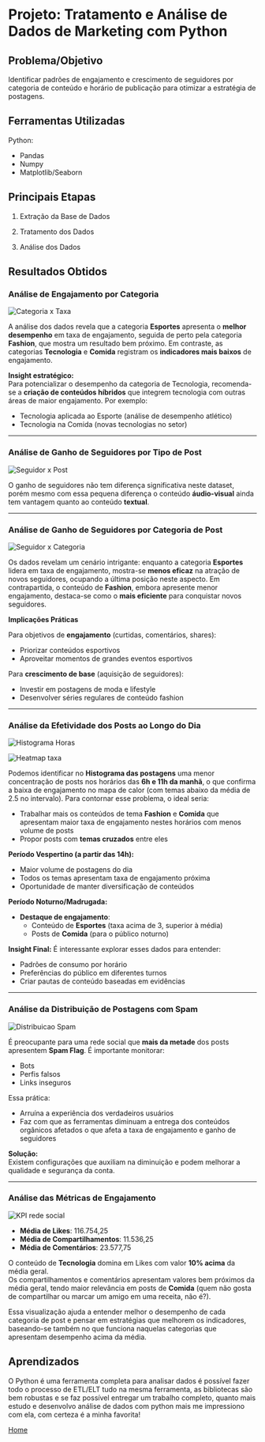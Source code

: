 # Projeto: Tratamento e Análise de Dados de Marketing com Python

## Problema/Objetivo
Identificar padrões de engajamento e crescimento de seguidores por categoria de conteúdo e horário de publicação para otimizar a estratégia de postagens.

## Ferramentas Utilizadas
Python:
- Pandas
- Numpy
- Matplotlib/Seaborn

## Principais Etapas
1. Extração da Base de Dados

2. Tratamento dos Dados

3. Análise dos Dados

## Resultados Obtidos

### Análise de Engajamento por Categoria

![Categoria x Taxa](/assets/images/categoria_taxa.png)

A análise dos dados revela que a categoria **Esportes** apresenta o **melhor desempenho** em taxa de engajamento, seguida de perto pela categoria **Fashion**, que mostra um resultado bem próximo. Em contraste, as categorias **Tecnologia** e **Comida** registram os **indicadores mais baixos** de engajamento.

**Insight estratégico:**  
Para potencializar o desempenho da categoria de Tecnologia, recomenda-se a **criação de conteúdos híbridos** que integrem tecnologia com outras áreas de maior engajamento. Por exemplo:  
- Tecnologia aplicada ao Esporte (análise de desempenho atlético)  
- Tecnologia na Comida (novas tecnologias no setor)  

---

### Análise de Ganho de Seguidores por Tipo de Post

![Seguidor x Post](/assets/images/seguidor_post.png)

O ganho de seguidores não tem diferença significativa neste dataset, porém mesmo com essa pequena diferença o conteúdo **áudio-visual** ainda tem vantagem quanto ao conteúdo **textual**.

---

### Análise de Ganho de Seguidores por Categoria de Post

![Seguidor x Categoria](/assets/images/seguidor_categoria.png)

Os dados revelam um cenário intrigante: enquanto a categoria **Esportes** lidera em taxa de engajamento, mostra-se **menos eficaz** na atração de novos seguidores, ocupando a última posição neste aspecto. Em contrapartida, o conteúdo de **Fashion**, embora apresente menor engajamento, destaca-se como o **mais eficiente** para conquistar novos seguidores.

**Implicações Práticas**  

Para objetivos de **engajamento** (curtidas, comentários, shares):  
- Priorizar conteúdos esportivos  
- Aproveitar momentos de grandes eventos esportivos  

Para **crescimento de base** (aquisição de seguidores):  
- Investir em postagens de moda e lifestyle  
- Desenvolver séries regulares de conteúdo fashion  

---

### Análise da Efetividade dos Posts ao Longo do Dia

![Histograma Horas](/assets/images/histplot.png)

![Heatmap taxa](/assets/images/heatmap_engagement.png)

Podemos identificar no **Histograma das postagens** uma menor concentração de posts nos horários das **6h e 11h da manhã**, o que confirma a baixa de engajamento no mapa de calor (com temas abaixo da média de 2.5 no intervalo). Para contornar esse problema, o ideal seria:

- Trabalhar mais os conteúdos de tema **Fashion** e **Comida** que apresentam maior taxa de engajamento nestes horários com menos volume de posts
- Propor posts com **temas cruzados** entre eles

**Período Vespertino (a partir das 14h):**
- Maior volume de postagens do dia
- Todos os temas apresentam taxa de engajamento próxima
- Oportunidade de manter diversificação de conteúdos

**Período Noturno/Madrugada:**
- **Destaque de engajamento**:
  - Conteúdo de **Esportes** (taxa acima de 3, superior à média)
  - Posts de **Comida** (para o público noturno)
  
**Insight Final:**
É interessante explorar esses dados para entender:
- Padrões de consumo por horário
- Preferências do público em diferentes turnos
- Criar pautas de conteúdo baseadas em evidências

---

### Análise da Distribuição de Postagens com Spam

![Distribuicao Spam](/assets/images/spam.png)

É preocupante para uma rede social que **mais da metade** dos posts apresentem **Spam Flag**. É importante monitorar:  
- Bots  
- Perfis falsos  
- Links inseguros  

Essa prática:  
- Arruína a experiência dos verdadeiros usuários  
- Faz com que as ferramentas diminuam a entrega dos conteúdos orgânicos afetados o que afeta a taxa de engajamento e ganho de seguidores 

**Solução:**  
Existem configurações que auxiliam na diminuição e podem melhorar a qualidade e segurança da conta.

---

### Análise das Métricas de Engajamento

![KPI rede social](/assets/images/engagement_total.png)

- **Média de Likes**: 116.754,25  
- **Média de Compartilhamentos**: 11.536,25  
- **Média de Comentários**: 23.577,75  

O conteúdo de **Tecnologia** domina em Likes com valor **10% acima** da média geral.  
Os compartilhamentos e comentários apresentam valores bem próximos da média geral, tendo maior relevância em posts de **Comida** (quem não gosta de compartilhar ou marcar um amigo em uma receita, não é?).

Essa visualização ajuda a entender melhor o desempenho de cada categoria de post e pensar em estratégias que melhorem os indicadores, baseando-se também no que funciona naquelas categorias que apresentam desempenho acima da média.

## Aprendizados

O Python é uma ferramenta completa para analisar dados é possível fazer todo o processo de ETL/ELT tudo na mesma ferramenta, as bibliotecas são bem robustas e se faz possível entregar um trabalho completo, quanto mais estudo e desenvolvo análise de dados com python mais me impressiono com ela, com certeza é a minha favorita!

[Home](./)
